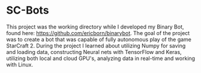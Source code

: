 # SC-Bots
This project was the working directory while I developed my Binary Bot, found here: https://github.com/ericborn/binarybot. 
The goal of the project was to create a bot that was capable of fully autonomous play of the game StarCraft 2. During the project I learned about utilizing Numpy for saving and loading data, constructing Neural nets with TensorFlow and Keras, utilizing both local and cloud GPU's, analyzing data in real-time and working with Linux.
